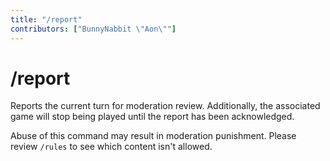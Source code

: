 ```yaml
---
title: "/report"
contributors: ["BunnyNabbit \"Aon\""]
---
```

# /report
Reports the current turn for moderation review. Additionally, the associated game will stop being played until the report has been acknowledged.

Abuse of this command may result in moderation punishment. Please review `/rules` to see which content isn't allowed.
